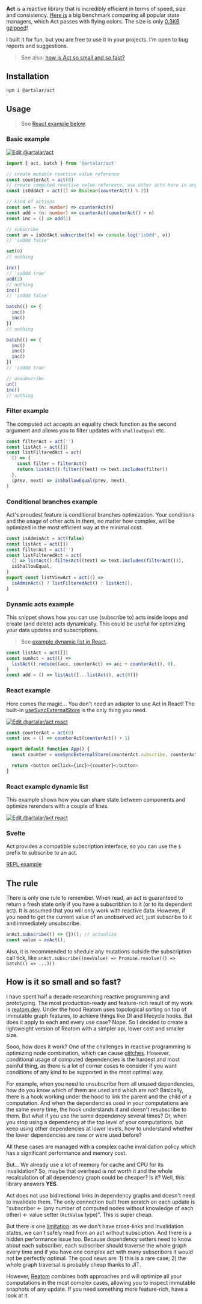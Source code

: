 **Act** is a reactive library that is incredibly efficient in terms of speed, size and consistency. [Here is](https://perf.js.hyoo.ru/#!bench=9h2as6_u0mfnn) a big benchmark comparing all popular state managers, which Act passes with flying colors. The size is only [0.3KB gzipped](https://bundlejs.com/?q=%40artalar%2Fact)!

I built it for fun, but you are free to use it in your projects. I'm open to bug reports and suggestions.

> See also: [how is Act so small and so fast?](#how-is-it-so-small-and-so-fast)

## Installation

```sh
npm i @artalar/act
```

## Usage

> See [React example below](#react-example).

### Basic example

[![Edit @artalar/act](https://codesandbox.io/static/img/play-codesandbox.svg)](https://codesandbox.io/s/artalar-act-9wz836?file=/src/index.ts)

```ts
import { act, batch } from '@artalar/act'

// create mutable reactive value reference
const counterAct = act(0)
// create computed reactive value reference, use other acts here in any way
const isOddAct = act(() => Boolean(counterAct() % 2))

// kind of actions
const set = (n: number) => counterAct(n)
const add = (n: number) => counterAct(counterAct() + n)
const inc = () => add(1)

// subscribe
const un = isOddAct.subscribe((v) => console.log('isOdd', v))
// 'isOdd false'

set(0)
// nothing

inc()
// 'isOdd true'
add(2)
// nothing
inc()
// 'isOdd false'

batch(() => {
  inc()
  inc()
})
// nothing

batch(() => {
  inc()
  inc()
  inc()
})
// 'isOdd true'

// unsubscribe
un()
inc()
// nothing
```

### Filter example

The computed act accepts an equality check function as the second argument and allows you to filter updates with `shallowEqual` etc.

```ts
const filterAct = act('')
const listAct = act([])
const listFilteredAct = act(
  () => {
    const filter = filterAct()
    return listAct().filter((text) => text.includes(filter))
  },
  (prev, next) => isShallowEqual(prev, next),
)
```

### Conditional branches example

Act's proudest feature is conditional branches optimization. Your conditions and the usage of other acts in them, no matter how complex, will be optimized in the most efficient way at the minimal cost.

```ts
const isAdminAct = act(false)
const listAct = act([])
const filterAct = act('')
const listFilteredAct = act(
  () => listAct().filterAct((text) => text.includes(filterAct())),
  isShallowEqual,
)
export const listViewAct = act(() =>
  isAdminAct() ? listFilteredAct() : listAct(),
)
```

### Dynamic acts example

This snippet shows how you can use (subscribe to) acts inside loops and create (and delete) acts dynamically. This could be useful for optimizing your data updates and subscriptions.

> See [example dynamic list in React](#react-example-dynamic-list).

```ts
const listAct = act([])
const sumAct = act(() =>
  listAct().reduce((acc, counterAct) => acc + counterAct(), 0),
)
const add = () => listAct([...listAct(), act(0)])
```

### React example

Here comes the magic... You don't need an adapter to use Act in React! The built-in [useSyncExternalStore](https://beta.reactjs.org/reference/react/useSyncExternalStore) is the only thing you need.

[![Edit @artalar/act react](https://codesandbox.io/static/img/play-codesandbox.svg)](https://codesandbox.io/s/artalar-act-react-vyqch1?fontsize=14&hidenavigation=1&theme=dark)

```ts
const counterAct = act(0)
const inc = () => counterAct(counterAct() + 1)

export default function App() {
  const counter = useSyncExternalStore(counterAct.subscribe, counterAct)

  return <button onClick={inc}>{counter}</button>
}
```

### React example dynamic list

This example shows how you can share state between components and optimize rerenders with a couple of lines.

[![Edit @artalar/act react](https://codesandbox.io/static/img/play-codesandbox.svg)](https://codesandbox.io/s/artalar-act-react-list-vesmct?file=/src/App.tsx)

### Svelte

Act provides a compatible subscription interface, so you can use the `$` prefix to subscribe to an act.

[REPL example](https://svelte.dev/repl/66d2d612134c46d3b3f5a0b933d2c200?version=3.55.0)

## The rule

There is only one rule to remember. When read, an act is guaranteed to return a fresh state only if you have a subscribtion to it (or to its dependent act). It is assumed that you will only work with reactive data. However, if you need to get the current value of an unobserved act, just subscribe to it and immediately unsubscribe.

```ts
anAct.subscribe(() => {})(); // actualize
const value = anAct();
```

Also, it is recommended to shedule any mutations outside the subscription call tick, like `anAct.subscribe((newValue) => Promise.resolve(() => batch(() => ...)))`

## How is it so small and so fast?

I have spent half a decade researching reactive programming and prototyping. The most production-ready and feature-rich result of my work is [reatom.dev](https://www.reatom.dev/). Under the hood Reatom uses topological sorting on top of immutable graph features, to achieve things like DI and lifecycle hooks. But does it apply to each and every use case? Nope. So I decided to create a lightweight version of Reatom with a simpler api, lower cost and smaller size.

Sooo, how does it work? One of the challenges in reactive programming is optimizing node combination, which can cause [glitches](https://en.wikipedia.org/wiki/Reactive_programming#Glitches). However, conditional usage of computed dependencies is the hardest and most painful thing, as there is a lot of corner cases to consider if you want conditions of any kind to be supported in the most optimal way.

For example, when you need to unsubscribe from all unused dependencies, how do you know which of them are used and which are not? Basically, there is a hook working under the hood to link the parent and the child of a computation. And when the dependencies used in your computations are the same every time, the hook understands it and doesn't resubscribe to them. But what if you use the same dependency several times? Or, when you stop using a dependency at the top level of your computations, but keep using other dependencies at lower levels, how to understand whether the lower dependencies are new or were used before?

All these cases are managed with a complex cache invalidation policy which has a significant performance and memory cost.

But... We already use a lot of memory for cache and CPU for its invalidation? So, maybe that overhead is not worth it and the whole recalculation of all dependency graph could be cheaper? Is it? Well, this library answers **YES**.

Act does not use bidirectional links in dependency graphs and doesn't need to invalidate them. The only connection built from scratch on each update is "subscriber <- (any number of computed nodes without knowledge of each other) <- value setter (`ActValue` type)". This is super cheap.

But there is one [limitation](#the-rule): as we don't have cross-links and invalidation states, we can't safely read from an act without subsciption. And there is a hidden performance issue too. Because dependency setters need to know about each subscriber, each subscriber should traverse the whole graph every time and if you have one complex act with many subscribers it would not be perfectly optimal. The good news are: 1) this is a rare case; 2) the whole graph traversal is probably cheap thanks to JIT.

However, [Reatom](https://www.reatom.dev/) combines both approaches and will optimize all your computations in the most complex cases, allowing you to inspect immutable snaphots of any update. If you need something more feature-rich, have a look at it.

